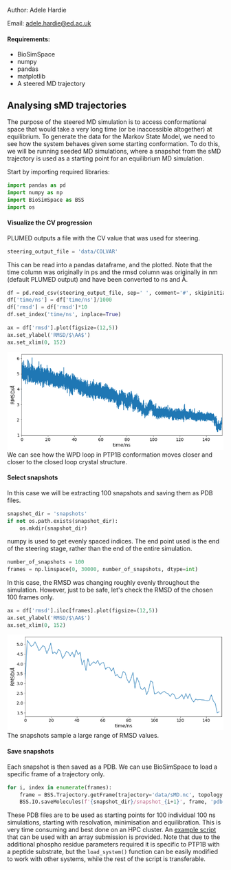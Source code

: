 Author: Adele Hardie

Email: adele.hardie@ed.ac.uk

#### Requirements:
* BioSimSpace
* numpy
* pandas
* matplotlib
* A steered MD trajectory

## Analysing sMD trajectories
The purpose of the steered MD simulation is to access conformational space that would take a very long time (or be inaccessible altogether) at equilibrium. To generate the data for the Markov State Model, we need to see how the system behaves given some starting conformation. To do this, we will be running seeded MD simulations, where a snapshot from the sMD trajectory is used as a starting point for an equilibrium MD simulation.

Start by importing required libraries:
```python
import pandas as pd
import numpy as np
import BioSimSpace as BSS
import os
```

#### Visualize the CV progression
PLUMED outputs a file with the CV value that was used for steering.
```python
steering_output_file = 'data/COLVAR'
```
This can be read into a pandas dataframe, and the plotted. Note that the time column was originally in ps and the rmsd column was originally in nm (default PLUMED output) and have been converted to ns and &#8491;.
```python
df = pd.read_csv(steering_output_file, sep=' ', comment='#', skipinitialspace=1, names=['time/ns', 'rmsd', 'bias'])
df['time/ns'] = df['time/ns']/1000
df['rmsd'] = df['rmsd']*10
df.set_index('time/ns', inplace=True)
```
```python
ax = df['rmsd'].plot(figsize=(12,5))
ax.set_ylabel('RMSD/$\AA$')
ax.set_xlim(0, 152)
```
<img src="figures/COLVAR_all.png">
We can see how the WPD loop in PTP1B conformation moves closer and closer to the closed loop crystal structure.

#### Select snapshots
In this case we will be extracting 100 snapshots and saving them as PDB files.
```python
snapshot_dir = 'snapshots'
if not os.path.exists(snapshot_dir):
    os.mkdir(snapshot_dir)
```
numpy is used to get evenly spaced indices. The end point used is the end of the steering stage, rather than the end of the entire simulation.
```python
number_of_snapshots = 100
frames = np.linspace(0, 30000, number_of_snapshots, dtype=int)
```
In this case, the RMSD was changing roughly evenly throughout the simulation. However, just to be safe, let's check the RMSD of the chosen 100 frames only.
```python
ax = df['rmsd'].iloc[frames].plot(figsize=(12,5))
ax.set_ylabel('RMSD/$\AA$')
ax.set_xlim(0, 152)
```
<img src="figures/COLVAR_snapshots.png">
The snapshots sample a large range of RMSD values.

#### Save snapshots
Each snapshot is then saved as a PDB. We can use BioSimSpace to load a specific frame of a trajectory only.
```python
for i, index in enumerate(frames):
    frame = BSS.Trajectory.getFrame(trajectory='data/sMD.nc', topology = 'data/system.prm7', index=int(index))
    BSS.IO.saveMolecules(f'{snapshot_dir}/snapshot_{i+1}', frame, 'pdb')
```
These PDB files are to be used as starting points for 100 individual 100 ns simulations, starting with resolvation, minimisation and equilibration. This is very time consuming and best done on an HPC cluster. An [example script](02_run_seededMD.py) that can be used with an array submission is provided. Note that due to the additional phospho residue parameters required it is specific to PTP1B with a peptide substrate, but the `load_system()` function can be easily modified to work with other systems, while the rest of the script is transferable.
